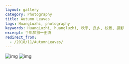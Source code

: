 ```yaml
---
layout: gallery
category: Photography
title: Autumn Leaves
tags: HuangLuzhi, photography
keywords: HuangLuzhi, huangluzhi, 秋季, 良乡, 校景, 摄影
excerpt: 手机拍摄一图流
redirect_from:
  - /2018/11/AutumnLeaves/
---
```


![img](/images/2018-11-10-AutumnLeaves/1.jpg)
![img](/images/2018-11-10-AutumnLeaves/2.jpg)

